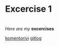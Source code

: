 # Excercise 1 <h1>

*Here are my* **excercises**


[komentorivi](https://github.com/olgaviho/otm-harjoitustyo/blob/master/laskarit/komentorivi.txt)
[gitlog](https://github.com/olgaviho/otm-harjoitustyo/blob/master/laskarit/viikko1/gitlog.txt)
